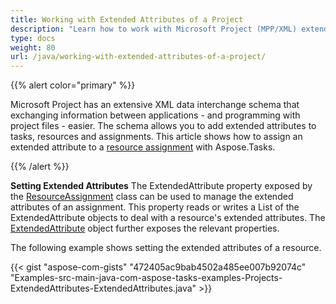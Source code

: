 ```yaml
---
title: Working with Extended Attributes of a Project
description: "Learn how to work with Microsoft Project (MPP/XML) extended attributes and custom field using Aspose.Tasks for Java."
type: docs
weight: 80
url: /java/working-with-extended-attributes-of-a-project/
---
```


{{% alert color="primary" %}}

Microsoft Project has an extensive XML data interchange schema that exchanging information between applications - and programming with project files - easier. The schema allows you to add extended attributes to tasks, resources and assignments. This article shows how to assign an extended attribute to a [resource assignment](/tasks/java/creating-resource-assignments/) with Aspose.Tasks.

{{% /alert %}}

**Setting Extended Attributes**
The ExtendedAttribute property exposed by the [ResourceAssignment](https://apireference.aspose.com/tasks/java/com.aspose.tasks/resourceassignment) class can be used to manage the extended attributes of an assignment. This property reads or writes a List of the ExtendedAttribute objects to deal with a resource's extended attributes. The [ExtendedAttribute](https://apireference.aspose.com/tasks/java/com.aspose.tasks/extendedattribute) object further exposes the relevant properties.

The following example shows setting the extended attributes of a resource.

{{< gist "aspose-com-gists" "472405ac9bab4502a485ee007b92074c" "Examples-src-main-java-com-aspose-tasks-examples-Projects-ExtendedAttributes-ExtendedAttributes.java" >}}
